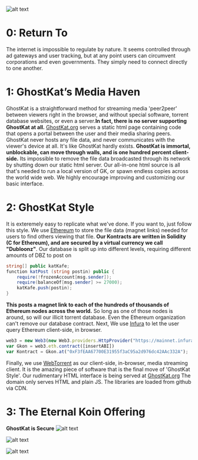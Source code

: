 ![alt text](https://i.imgur.com/KqVTrI0.png "GKEKO")

# 0: Return To
The internet is impossible to regulate by nature. It seems controlled through ad gateways and user tracking, but at any point users can circumvent corporations and even governments. They simply need to connect directly to one another.

# 1: GhostKat’s Media Haven
  GhostKat is a straightforward method for streaming media 'peer2peer' between viewers right in the browser, and without special software, torrent database websites, or even a server.**In fact, there is no server supporting GhostKat at all.** 
  [GhostKat.org](https://www.ghostkat.org) serves a static html page containing code that opens a portal between the user and their media sharing peers. GhostKat never hosts any file data, and never communicates with the viewer's device at all. It's like GhostKat hardly exists. **GhostKat is immortal, unblockable, can move through walls, and is one hundred percent client-side.**
  Its impossible to remove the file data broadcasted through its network by shutting down our static html server. Our all-in-one html source is all that's needed to run a local version of GK, or spawn endless copies across the world wide web. We highly encourage improving and customizing our basic interface.

# 2: GhostKat Style
  It is exteremely easy to replicate what we've done. If you want to, just follow this style.
We use [Ethereum](https://ethereum.org/) to store the file data (magnet links) needed for users to find others viewing that file. 
**Our Kontracts are written in Solidity (C for Ethereum), and are secured by a virtual currency we call "Dubloonz"**. 
Our database is split up into different levels, requiring different amounts of DBZ to post on
```C#
string[] public katKafe;
function katPost (string postin) public {
    require(!frozenAccount[msg.sender]);
    require(balanceOf[msg.sender] >= 27000);
    katKafe.push(postin);   
}
```
 **This posts a magnet link to each of the hundreds of thousands of Ethereum nodes across the world.** 
 So long as one of those nodes is around, so will our illicit torrent database. Even the Ethereum organization can't remove our database contract. Next, We use [Infura](https://infura.io/) to let the user query Ethereum client-side, in browser.

```javascript
web3 = new Web3(new Web3.providers.HttpProvider("https://mainnet.infura.io/Anzdw8JKc1qLD0QdZBQE"));
var Gkon = web3.eth.contract([insertABI])
var Kontract = Gkon.at("0xF3fEAA67700E31955f3aC95a2d976dc42AAc332A");
```

Finally, we use [WebTorrent](https://webtorrent.io/) as our client-side, in-browser, media streaming client. It is the amazing piece of software that is the final move of 'GhostKat Style'.
Our rudimentary HTML interface is being served at [GhostKat.org](https://www.ghostkat.org)
The domain only serves HTML and plain JS. The libraries are loaded from github via CDN.

# 3: The Eternal Koin Offering
**GhostKat is Secure**
![alt text](https://webtorrent.io/img/WebTorrent.png "WebTorrent")

![alt text](https://upload.wikimedia.org/wikipedia/commons/thumb/b/b7/ETHEREUM-YOUTUBE-PROFILE-PIC.png/240px-ETHEREUM-YOUTUBE-PROFILE-PIC.png "Ethereum")

![alt text](http://website-thumbnails.informer.com/thumbnails/280x202/i/infura.io.png "INFURA")

